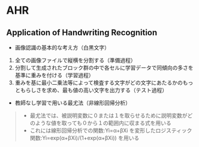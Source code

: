 # AHR
## Application of Handwriting Recognition

- 画像認識の基本的な考え方（白黒文字）
 1. 全ての画像ファイルで縦横を分割する（準備過程）
 1. 分割して生成されたブロック群の中で各セルに学習データで同傾向の多さを基準に重みを付ける（学習過程）
 1. 重みを基に最小二乗法等によって検査する文字がどの文字にあたるかのもっともらしさを求め、最も値の高い文字を出力する（テスト過程）

* 教師なし学習で用いる最尤法（非線形回帰分析）
>* 最尤法では、被説明変数に０または１を取らせるために説明変数がどのような値を取っても０から１の範囲内に収まる式を用いる
>* これには線形回帰分析での関数:Yi=α+βXi を変形したロジスティック関数:Yi=exp(α+βXi)/(1+exp(α+βXi)) を用いる
